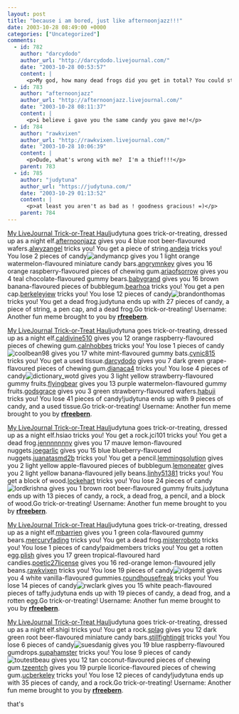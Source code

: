```yaml
---
layout: post
title: "because i am bored, just like afternoonjazz!!!"
date: 2003-10-28 08:49:00 +0000
categories: ["Uncategorized"]
comments:
  - id: 782
    author: "darcydodo"
    author_url: "http://darcydodo.livejournal.com/"
    date: "2003-10-28 00:53:57"
    content: |
      <p>My god, how many dead frogs did you get in total? You could start a collection!</p>
  - id: 783
    author: "afternoonjazz"
    author_url: "http://afternoonjazz.livejournal.com/"
    date: "2003-10-28 08:11:37"
    content: |
      <p>i believe i gave you the same candy you gave me!</p>
  - id: 784
    author: "rawkvixen"
    author_url: "http://rawkvixen.livejournal.com/"
    date: "2003-10-28 10:06:39"
    content: |
      <p>Dude, what's wrong with me?  I'm a thief!!!</p>
    parent: 783
  - id: 785
    author: "judytuna"
    author_url: "https://judytuna.com/"
    date: "2003-10-29 01:13:52"
    content: |
      <p>at least you aren't as bad as ! goodness gracious! =)</p>
    parent: 784
---
```


[My LiveJournal Trick-or-Treat Haul](http://www.corknut.org/toys/trickortreat/)judytuna goes trick-or-treating, dressed up as a night elf.[afternoonjazz](http://www.livejournal.com/users/afternoonjazz/) gives you 4 blue root beer-flavoured wafers.[alwyzangel](http://www.livejournal.com/users/alwyzangel/) tricks you! You get a piece of string.[andeja](http://www.livejournal.com/users/andeja/) tricks you! You lose 2 pieces of candy![andymancp](http://www.livejournal.com/users/andymancp/) gives you 1 light orange watermelon-flavoured miniature candy bars.[angrymnkey](http://www.livejournal.com/users/angrymnkey/) gives you 16 orange raspberry-flavoured pieces of chewing gum.[ariaofsorrow](http://www.livejournal.com/users/ariaofsorrow/) gives you 4 teal chocolate-flavoured gummy bears.[babygrand](http://www.livejournal.com/users/babygrand/) gives you 16 brown banana-flavoured pieces of bubblegum.[bearhoa](http://www.livejournal.com/users/bearhoa/) tricks you! You get a pen cap.[berkeleyjew](http://www.livejournal.com/users/berkeleyjew/) tricks you! You lose 12 pieces of candy![brandonthomas](http://www.livejournal.com/users/brandonthomas/) tricks you! You get a dead frog.judytuna ends up with 27 pieces of candy, a piece of string, a pen cap, and a dead frog.Go trick-or-treating! Username: Another fun meme brought to you by [**rfreebern**](http://www.livejournal.com/users/rfreebern/).

[My LiveJournal Trick-or-Treat Haul](http://www.corknut.org/toys/trickortreat/)judytuna goes trick-or-treating, dressed up as a night elf.[caldivine510](http://www.livejournal.com/users/caldivine510/) gives you 12 orange raspberry-flavoured pieces of chewing gum.[calnhobbes](http://www.livejournal.com/users/calnhobbes/) tricks you! You lose 1 pieces of candy![coolbean98](http://www.livejournal.com/users/coolbean98/) gives you 17 white mint-flavoured gummy bats.[cynic815](http://www.livejournal.com/users/cynic815/) tricks you! You get a used tissue.[darcydodo](http://www.livejournal.com/users/darcydodo/) gives you 7 dark green grape-flavoured pieces of chewing gum.[dianaca4](http://www.livejournal.com/users/dianaca4/) tricks you! You lose 4 pieces of candy![dictionary_wotd](http://www.livejournal.com/users/dictionary_wotd/) gives you 3 light yellow strawberry-flavoured gummy fruits.[flyingbear](http://www.livejournal.com/users/flyingbear/) gives you 13 purple watermelon-flavoured gummy fruits.[godsgrace](http://www.livejournal.com/users/godsgrace/) gives you 3 green strawberry-flavoured wafers.[habuji](http://www.livejournal.com/users/habuji/) tricks you! You lose 41 pieces of candy!judytuna ends up with 9 pieces of candy, and a used tissue.Go trick-or-treating! Username: Another fun meme brought to you by [**rfreebern**](http://www.livejournal.com/users/rfreebern/).

[My LiveJournal Trick-or-Treat Haul](http://www.corknut.org/toys/trickortreat/)judytuna goes trick-or-treating, dressed up as a night elf.hsiao tricks you! You get a rock.jci101 tricks you! You get a dead frog.[jennnnnnny](http://www.livejournal.com/users/jennnnnnny/) gives you 17 mauve lemon-flavoured nuggets.[joegarlic](http://www.livejournal.com/users/joegarlic/) gives you 15 blue blueberry-flavoured nuggets.[juanatasmd2b](http://www.livejournal.com/users/juanatasmd2b/) tricks you! You get a pencil.[lemmingsolution](http://www.livejournal.com/users/lemmingsolution/) gives you 2 light yellow apple-flavoured pieces of bubblegum.[lemoneater](http://www.livejournal.com/users/lemoneater/) gives you 2 light yellow banana-flavoured jelly beans.[linhy51381](http://www.livejournal.com/users/linhy51381/) tricks you! You get a block of wood.[lockehart](http://www.livejournal.com/users/lockehart/) tricks you! You lose 24 pieces of candy![lordkrishna](http://www.livejournal.com/users/lordkrishna/) gives you 1 brown root beer-flavoured gummy fruits.judytuna ends up with 13 pieces of candy, a rock, a dead frog, a pencil, and a block of wood.Go trick-or-treating! Username: Another fun meme brought to you by [**rfreebern**](http://www.livejournal.com/users/rfreebern/).

[My LiveJournal Trick-or-Treat Haul](http://www.corknut.org/toys/trickortreat/)judytuna goes trick-or-treating, dressed up as a night elf.[mbarrien](http://www.livejournal.com/users/mbarrien/) gives you 1 green cola-flavoured gummy bears.[mercuryfading](http://www.livejournal.com/users/mercuryfading/) tricks you! You get a dead frog.[misterroboto](http://www.livejournal.com/users/misterroboto/) tricks you! You lose 1 pieces of candy!paidmembers tricks you! You get a rotten egg.[plish](http://www.livejournal.com/users/plish/) gives you 17 green tropical-flavoured hard candies.[poetic27license](http://www.livejournal.com/users/poetic27license/) gives you 16 red-orange lemon-flavoured jelly beans.[rawkvixen](http://www.livejournal.com/users/rawkvixen/) tricks you! You lose 19 pieces of candy![ridgemit](http://www.livejournal.com/users/ridgemit/) gives you 4 white vanilla-flavoured gummies.[roundhousefreak](http://www.livejournal.com/users/roundhousefreak/) tricks you! You lose 14 pieces of candy![rwclark](http://www.livejournal.com/users/rwclark/) gives you 15 white peach-flavoured pieces of taffy.judytuna ends up with 19 pieces of candy, a dead frog, and a rotten egg.Go trick-or-treating! Username: Another fun meme brought to you by [**rfreebern**](http://www.livejournal.com/users/rfreebern/).

[My LiveJournal Trick-or-Treat Haul](http://www.corknut.org/toys/trickortreat/)judytuna goes trick-or-treating, dressed up as a night elf.shigi tricks you! You get a rock.[splag](http://www.livejournal.com/users/splag/) gives you 12 dark green root beer-flavoured miniature candy bars.[stillfightingit](http://www.livejournal.com/users/stillfightingit/) tricks you! You lose 6 pieces of candy![suesdanig](http://www.livejournal.com/users/suesdanig/) gives you 19 blue raspberry-flavoured gumdrops.[supahamster](http://www.livejournal.com/users/supahamster/) tricks you! You lose 9 pieces of candy![toutestbeau](http://www.livejournal.com/users/toutestbeau/) gives you 12 tan coconut-flavoured pieces of chewing gum.[tzeentch](http://www.livejournal.com/users/tzeentch/) gives you 19 purple licorice-flavoured pieces of chewing gum.[ucberkeley](http://www.livejournal.com/users/ucberkeley/) tricks you! You lose 12 pieces of candy!judytuna ends up with 35 pieces of candy, and a rock.Go trick-or-treating! Username: Another fun meme brought to you by [**rfreebern**](http://www.livejournal.com/users/rfreebern/).

that's